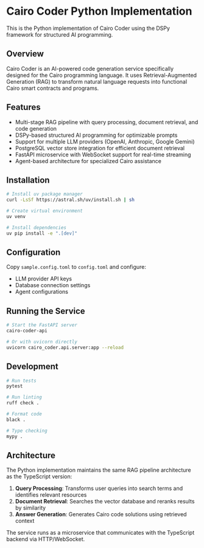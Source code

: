 # Cairo Coder Python Implementation

This is the Python implementation of Cairo Coder using the DSPy framework for structured AI programming.

## Overview

Cairo Coder is an AI-powered code generation service specifically designed for the Cairo programming language. It uses Retrieval-Augmented Generation (RAG) to transform natural language requests into functional Cairo smart contracts and programs.

## Features

- Multi-stage RAG pipeline with query processing, document retrieval, and code generation
- DSPy-based structured AI programming for optimizable prompts
- Support for multiple LLM providers (OpenAI, Anthropic, Google Gemini)
- PostgreSQL vector store integration for efficient document retrieval
- FastAPI microservice with WebSocket support for real-time streaming
- Agent-based architecture for specialized Cairo assistance

## Installation

```bash
# Install uv package manager
curl -LsSf https://astral.sh/uv/install.sh | sh

# Create virtual environment
uv venv

# Install dependencies
uv pip install -e ".[dev]"
```

## Configuration

Copy `sample.config.toml` to `config.toml` and configure:

- LLM provider API keys
- Database connection settings
- Agent configurations

## Running the Service

```bash
# Start the FastAPI server
cairo-coder-api

# Or with uvicorn directly
uvicorn cairo_coder.api.server:app --reload
```

## Development

```bash
# Run tests
pytest

# Run linting
ruff check .

# Format code
black .

# Type checking
mypy .
```

## Architecture

The Python implementation maintains the same RAG pipeline architecture as the TypeScript version:

1. **Query Processing**: Transforms user queries into search terms and identifies relevant resources
2. **Document Retrieval**: Searches the vector database and reranks results by similarity
3. **Answer Generation**: Generates Cairo code solutions using retrieved context

The service runs as a microservice that communicates with the TypeScript backend via HTTP/WebSocket.
